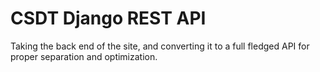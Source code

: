 # CSDT Django REST API

Taking the back end of the site, and converting it to a full fledged API for proper separation and optimization.
